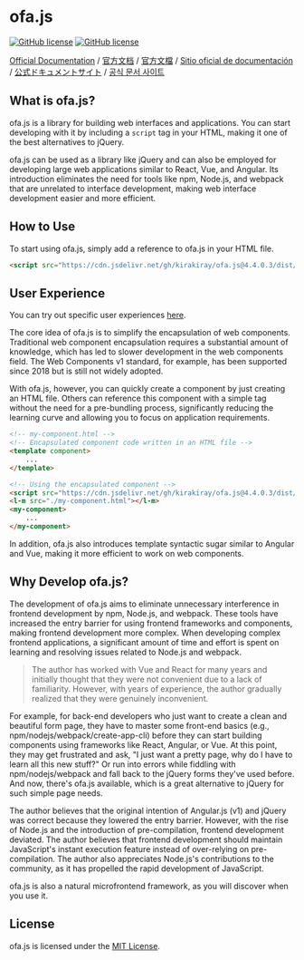 # ofa.js 
[![GitHub license](https://img.shields.io/badge/license-MIT-blue.svg)](https://github.com/kirakiray/ofa.js/blob/main/LICENSE)
[![GitHub license](https://img.shields.io/badge/Discussions-F7CB53)](https://github.com/ofajs/discussion/discussions)

[Official Documentation](https://ofajs.com/en/index.html) / [官方文档](https://ofajs.com/cn/index.html) / [官方文檔](https://ofajs.com/t-cn/index.html) / [Sitio oficial de documentación](https://ofajs.com/es/index.html) / [公式ドキュメントサイト](https://ofajs.com/ja/index.html) / [공식 문서 사이트](https://ofajs.com/ko/index.html)


## What is ofa.js?

ofa.js is a library for building web interfaces and applications. You can start developing with it by including a `script` tag in your HTML, making it one of the best alternatives to jQuery.

ofa.js can be used as a library like jQuery and can also be employed for developing large web applications similar to React, Vue, and Angular. Its introduction eliminates the need for tools like npm, Node.js, and webpack that are unrelated to interface development, making web interface development easier and more efficient.

## How to Use

To start using ofa.js, simply add a reference to ofa.js in your HTML file.

```html
<script src="https://cdn.jsdelivr.net/gh/kirakiray/ofa.js@4.4.0.3/dist/ofa.min.js"></script>
```

## User Experience

You can try out specific user experiences [here](https://ofajs.com/en/cases/index.html).

The core idea of ofa.js is to simplify the encapsulation of web components. Traditional web component encapsulation requires a substantial amount of knowledge, which has led to slower development in the web components field. The Web Components v1 standard, for example, has been supported since 2018 but is still not widely adopted.

With ofa.js, however, you can quickly create a component by just creating an HTML file. Others can reference this component with a simple tag without the need for a pre-bundling process, significantly reducing the learning curve and allowing you to focus on application requirements.

```html
<!-- my-component.html -->
<!-- Encapsulated component code written in an HTML file -->
<template component>
    ...
</template>
```

```html
<!-- Using the encapsulated component -->
<script src="https://cdn.jsdelivr.net/gh/kirakiray/ofa.js@4.4.0.3/dist/ofa.min.js"></script>
<l-m src="./my-component.html"></l-m>
<my-component>
    ...
</my-component>
```

In addition, ofa.js also introduces template syntactic sugar similar to Angular and Vue, making it more efficient to work on web components.

## Why Develop ofa.js?

The development of ofa.js aims to eliminate unnecessary interference in frontend development by npm, Node.js, and webpack. These tools have increased the entry barrier for using frontend frameworks and components, making frontend development more complex. When developing complex frontend applications, a significant amount of time and effort is spent on learning and resolving issues related to Node.js and webpack.

> The author has worked with Vue and React for many years and initially thought that they were not convenient due to a lack of familiarity. However, with years of experience, the author gradually realized that they were genuinely inconvenient.

For example, for back-end developers who just want to create a clean and beautiful form page, they have to master some front-end basics (e.g., npm/nodejs/webpack/create-app-cli) before they can start building components using frameworks like React, Angular, or Vue. At this point, they may get frustrated and ask, "I just want a pretty page, why do I have to learn all this new stuff?" Or run into errors while fiddling with npm/nodejs/webpack and fall back to the jQuery forms they've used before. And now, there's ofa.js available, which is a great alternative to jQuery for such simple page needs.

The author believes that the original intention of Angular.js (v1) and jQuery was correct because they lowered the entry barrier. However, with the rise of Node.js and the introduction of pre-compilation, frontend development deviated. The author believes that frontend development should maintain JavaScript's instant execution feature instead of over-relying on pre-compilation. The author also appreciates Node.js's contributions to the community, as it has propelled the rapid development of JavaScript.

ofa.js is also a natural microfrontend framework, as you will discover when you use it.

## License

ofa.js is licensed under the [MIT License](https://github.com/kirakiray/ofa.js/blob/main/LICENSE).